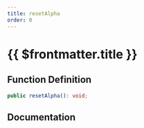 ```yaml
---
title: resetAlpha
order: 0
---
```


# {{ $frontmatter.title }}

## Function Definition

```ts
public resetAlpha(): void;
```

## Documentation

<!--@include: ./parts/resetAlpha.md-->
